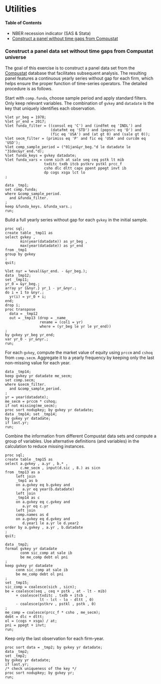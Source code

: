 # Utilities

#### Table of Contents

- NBER recession indicator (SAS & Stata)
- [Construct a panel without time gaps from Compustat](#build_panel)



<a name="build_panel"></a>
### Construct a panel data set without time gaps from Compustat universe

The goal of this exercise is to construct a panel data set from the [Compustat](https://wrds-web.wharton.upenn.edu/wrds/query_forms/navigation.cfm?navId=60) database that facilitates subsequent analysis.
The resulting panel features a continuous yearly series without gap for each firm, which helps ensure the proper function of time-series operators. 
The detailed procedure is as follows.

Start with `comp.funda`, choose sample period and apply standard filters.
Only keep relevant variables.
The combination of `gvkey` and `datadate` is the key that uniquely identifies each observation.
```sas
%let yr_beg = 1978;
%let yr_end = 2017;
%let funda_filter = ((consol eq 'C') and (indfmt eq 'INDL') and 
                     (datafmt eq 'STD') and (popsrc eq 'D') and
                     (fic eq 'USA') and (at gt 0) and (sale gt 0));
%let secm_filter = (primiss eq 'P' and fic eq 'USA' and curcdm eq 'USD');
%let comp_sample_period = ("01jan&yr_beg."d le datadate le "31dec&yr_end."d);
%let funda_keys = gvkey datadate;
%let funda_vars = conm sich at sale seq ceq pstk lt mib
                  txditc txdb itcb pstkrv pstkl prcc_f 
                  csho dlc dltt capx ppent ppegt invt ib
                  dp cogs xsga lct lo
;

data _tmp1;
set comp.funda;
where &comp_sample_period. 
  and &funda_filter.
;
keep &funda_keys. &funda_vars.;
run;
```

Build a full yearly series without gap for each `gvkey` in the initial sample.
```sas
proc sql;
create table _tmp11 as
select gvkey , 
       min(year(datadate)) as yr_beg ,
       max(year(datadate)) as yr_end
from _tmp1
group by gvkey
;
quit;

%let nyr = %eval(&yr_end. - &yr_beg.);
data _tmp12;
set _tmp11;
yr_0 = &yr_beg.;
array yr {&nyr.} yr_1 - yr_&nyr.;
do i = 1 to &nyr.;
  yr(i) = yr_0 + i;
end;
drop i;
proc transpose 
  data = _tmp12 
  out = _tmp13 (drop = _name_ 
                rename = (col1 = yr)
                where = (yr_beg le yr le yr_end))
;
by gvkey yr_beg yr_end;
var yr_0 - yr_&nyr.;
run;
```

For each `gvkey`, compute the market value of equity using `prccm` and `cshoq` from `comp.secm`.
Aggregate it to a yearly frequency by keeping only the last non-missing value for each year.
```sas
data _tmp14;
keep gvkey yr datadate me_secm;
set comp.secm;
where &secm_filter.
  and &comp_sample_period.
;
yr = year(datadate);
me_secm = prccm * cshoq;
if not missing(me_secm);
proc sort nodupkey; by gvkey yr datadate;
data _tmp14; set _tmp14;
by gvkey yr datadate;
if last.yr;
run;
```

Combine the information from different Compustat data sets and compute a group of variables.
Use alternative definitions (and variables) in the calculation to reduce missing instances.
```sas
proc sql;
create table _tmp15 as
select a.gvkey , a.yr , b.* , 
       c.me_secm , input(d.sic , 8.) as sicn
from _tmp13 as a
     left join
     _tmp1 as b
     on a.gvkey eq b.gvkey and
        a.yr eq year(b.datadate)
     left join
     _tmp14 as c
     on a.gvkey eq c.gvkey and
        a.yr eq c.yr
     left join
     comp.names as d
     on a.gvkey eq d.gvkey and
        d.year1 le a.yr le d.year2
order by a.gvkey , a.yr , b.datadate
;
quit;

data _tmp2;
format gvkey yr datadate
       conm sic_comp at sale ib
       be me_comp debt ol pni 
;
keep gvkey yr datadate 
     conm sic_comp at sale ib
     be me_comp debt ol pni 
;
set _tmp15;
sic_comp = coalesce(sich , sicn);
be = coalesce(seq , ceq + pstk , at - lt - mib)
     + coalesce(txditc , txdb + itcb , 
                lt - lct - lo - dltt , 0)
     - coalesce(pstkrv , pstkl , pstk , 0)
;
me_comp = coalesce(prcc_f * csho , me_secm);
debt = dlc + dltt;
ol = (cogs + xsga) / at;
pni = ppegt + invt;
run;
```

Keep only the last observation for each firm-year.
```sas
proc sort data = _tmp2; by gvkey yr datadate;
data _tmp2;
set _tmp2;
by gvkey yr datadate;
if last.yr;
/* check uniqueness of the key */
proc sort nodupkey; by gvkey yr; 
run;
```
